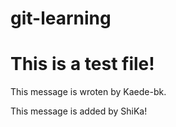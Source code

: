 # git-learning
# This is a test file!

This message is wroten by Kaede-bk.

This message is added by ShiKa!
